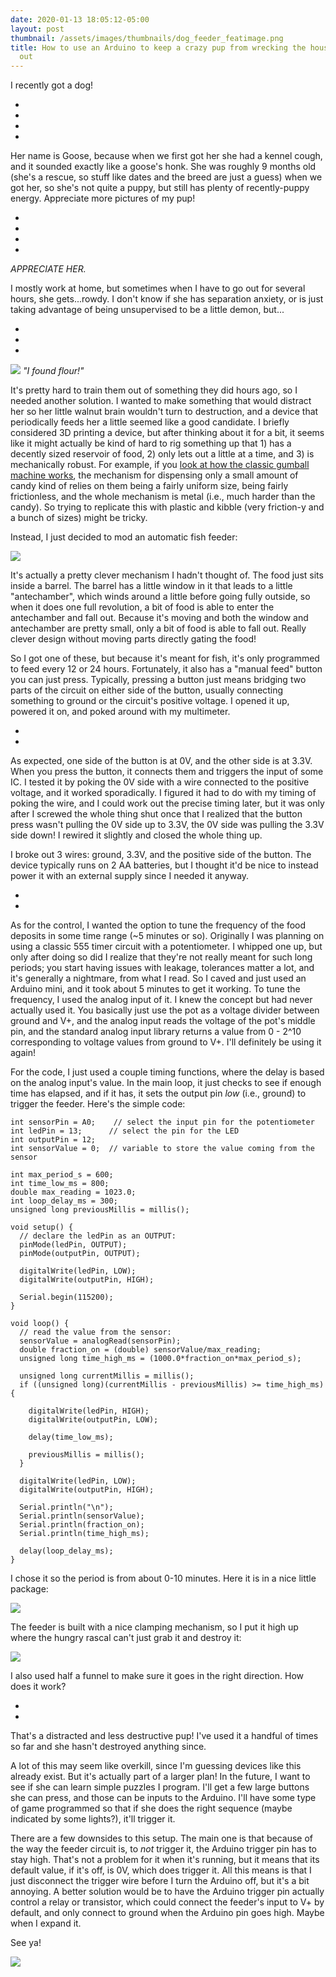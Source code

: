 ```yaml
---
date: 2020-01-13 18:05:12-05:00
layout: post
thumbnail: /assets/images/thumbnails/dog_feeder_featimage.png
title: How to use an Arduino to keep a crazy pup from wrecking the house while you're
  out
---
```


I recently got a dog!

- 
- 
- 
- 

Her name is Goose, because when we first got her she had a kennel cough, and it sounded exactly like a goose's honk. She was roughly 9 months old (she's a rescue, so stuff like dates and the breed are just a guess) when we got her, so she's not quite a puppy, but still has plenty of recently-puppy energy. Appreciate more pictures of my pup!

- 
- 
- 
- 

*APPRECIATE HER.*

I mostly work at home, but sometimes when I have to go out for several hours, she gets...rowdy. I don't know if she has separation anxiety, or is just taking advantage of being unsupervised to be a little demon, but...

- 
- 
- 

![](/assets/images/IMG_20200105_131643-1-768x1024.jpg)
*"I found flour!"*

It's pretty hard to train them out of something they did hours ago, so I needed another solution. I wanted to make something that would distract her so her little walnut brain wouldn't turn to destruction, and a device that periodically feeds her a little seemed like a good candidate. I briefly considered 3D printing a device, but after thinking about it for a bit, it seems like it might actually be kind of hard to rig something up that 1) has a decently sized reservoir of food, 2) only lets out a little at a time, and 3) is mechanically robust. For example, if you [look at how the classic gumball machine works](https://www.youtube.com/watch?v=Q3ZeUNDg4fQ), the mechanism for dispensing only a small amount of candy kind of relies on them being a fairly uniform size, being fairly frictionless, and the whole mechanism is metal (i.e., much harder than the candy). So trying to replicate this with plastic and kibble (very friction-y and a bunch of sizes) might be tricky.

Instead, I just decided to mod an automatic fish feeder:

![](/assets/images/fish_feeder-1.jpg)

It's actually a pretty clever mechanism I hadn't thought of. The food just sits inside a barrel. The barrel has a little window in it that leads to a little "antechamber", which winds around a little before going fully outside, so when it does one full revolution, a bit of food is able to enter the antechamber and fall out. Because it's moving and both the window and antechamber are pretty small, only a bit of food is able to fall out. Really clever design without moving parts directly gating the food!

So I got one of these, but because it's meant for fish, it's only programmed to feed every 12 or 24 hours. Fortunately, it also has a "manual feed" button you can just press. Typically, pressing a button just means bridging two parts of the circuit on either side of the button, usually connecting something to ground or the circuit's positive voltage. I opened it up, powered it on, and poked around with my multimeter.

- 
- 

As expected, one side of the button is at 0V, and the other side is at 3.3V. When you press the button, it connects them and triggers the input of some IC. I tested it by poking the 0V side with a wire connected to the positive voltage, and it worked sporadically. I figured it had to do with my timing of poking the wire, and I could work out the precise timing later, but it was only after I screwed the whole thing shut once that I realized that the button press wasn't pulling the 0V side up to 3.3V, the 0V side was pulling the 3.3V side down! I rewired it slightly and closed the whole thing up.

I broke out 3 wires: ground, 3.3V, and the positive side of the button. The device typically runs on 2 AA batteries, but I thought it'd be nice to instead power it with an external supply since I needed it anyway.

- 
- 

As for the control, I wanted the option to tune the frequency of the food deposits in some time range (~5 minutes or so). Originally I was planning on using a classic 555 timer circuit with a potentiometer. I whipped one up, but only after doing so did I realize that they're not really meant for such long periods; you start having issues with leakage, tolerances matter a lot, and it's generally a nightmare, from what I read. So I caved and just used an Arduino mini, and it took about 5 minutes to get it working. To tune the frequency, I used the analog input of it. I knew the concept but had never actually used it. You basically just use the pot as a voltage divider between ground and V+, and the analog input reads the voltage of the pot's middle pin, and the standard analog input library returns a value from 0 - 2^10 corresponding to voltage values from ground to V+. I'll definitely be using it again!

For the code, I just used a couple timing functions, where the delay is based on the analog input's value. In the main loop, it just checks to see if enough time has elapsed, and if it has, it sets the output pin *low* (i.e., ground) to trigger the feeder. Here's the simple code:

```
int sensorPin = A0;    // select the input pin for the potentiometer
int ledPin = 13;      // select the pin for the LED
int outputPin = 12;
int sensorValue = 0;  // variable to store the value coming from the sensor

int max_period_s = 600;
int time_low_ms = 800;
double max_reading = 1023.0;
int loop_delay_ms = 300;
unsigned long previousMillis = millis();

void setup() {
  // declare the ledPin as an OUTPUT:
  pinMode(ledPin, OUTPUT);
  pinMode(outputPin, OUTPUT);
  
  digitalWrite(ledPin, LOW);
  digitalWrite(outputPin, HIGH);
  
  Serial.begin(115200);
}

void loop() {
  // read the value from the sensor:
  sensorValue = analogRead(sensorPin);
  double fraction_on = (double) sensorValue/max_reading;
  unsigned long time_high_ms = (1000.0*fraction_on*max_period_s);

  unsigned long currentMillis = millis();
  if ((unsigned long)(currentMillis - previousMillis) >= time_high_ms) {

    digitalWrite(ledPin, HIGH);
    digitalWrite(outputPin, LOW);
    
    delay(time_low_ms);

    previousMillis = millis();
  }

  digitalWrite(ledPin, LOW);
  digitalWrite(outputPin, HIGH);
 
  Serial.println("\n");
  Serial.println(sensorValue);
  Serial.println(fraction_on);
  Serial.println(time_high_ms);

  delay(loop_delay_ms);
}
```

I chose it so the period is from about 0-10 minutes. Here it is in a nice little package:

![](/assets/images/IMG_20191201_002948-1024x949.jpg)

The feeder is built with a nice clamping mechanism, so I put it high up where the hungry rascal can't just grab it and destroy it:

![](/assets/images/IMG_20191201_002937-768x1024.jpg)

I also used half a funnel to make sure it goes in the right direction. How does it work?

- 
- 

That's a distracted and less destructive pup! I've used it a handful of times so far and she hasn't destroyed anything since.

A lot of this may seem like overkill, since I'm guessing devices like this already exist. But it's actually part of a larger plan! In the future, I want to see if she can learn simple puzzles I program. I'll get a few large buttons she can press, and those can be inputs to the Arduino. I'll have some type of game programmed so that if she does the right sequence (maybe indicated by some lights?), it'll trigger it.

There are a few downsides to this setup. The main one is that because of the way the feeder circuit is, to *not* trigger it, the Arduino trigger pin has to stay high. That's not a problem for it when it's running, but it means that its default value, if it's off, is 0V, which does trigger it. All this means is that I just disconnect the trigger wire before I turn the Arduino off, but it's a bit annoying. A better solution would be to have the Arduino trigger pin actually control a relay or transistor, which could connect the feeder's input to V+ by default, and only connect to ground when the Arduino pin goes high. Maybe when I expand it.

See ya!

![](/assets/images/IMG_20191207_203748-1-1024x736.jpg)

